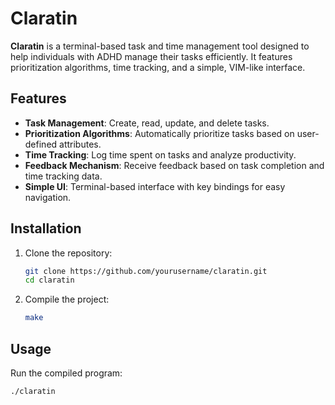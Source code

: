 # Claratin

**Claratin** is a terminal-based task and time management tool designed to help individuals with ADHD manage their tasks efficiently. It features prioritization algorithms, time tracking, and a simple, VIM-like interface.

## Features

- **Task Management**: Create, read, update, and delete tasks.
- **Prioritization Algorithms**: Automatically prioritize tasks based on user-defined attributes.
- **Time Tracking**: Log time spent on tasks and analyze productivity.
- **Feedback Mechanism**: Receive feedback based on task completion and time tracking data.
- **Simple UI**: Terminal-based interface with key bindings for easy navigation.

## Installation

1. Clone the repository:
    ```bash
    git clone https://github.com/yourusername/claratin.git
    cd claratin
    ```

2. Compile the project:
    ```bash
    make
    ```

## Usage

Run the compiled program:
```bash
./claratin
```
